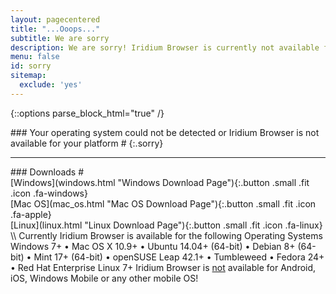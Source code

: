 ```yaml
---
layout: pagecentered
title: "...Ooops..."
subtitle: We are sorry
description: We are sorry! Iridium Browser is currently not available for your platform or your operating system could not be detected.
menu: false
id: sorry
sitemap:
  exclude: 'yes'
---
```


{::options parse_block_html="true" /}
<div class="icon dl-sorry fa-frown-o"></div>
### Your operating system could not be detected or Iridium Browser is not available for your platform #
{:.sorry}

---
<div class="container 75%">
<div class="row">
<div class="12u$ align-center">
### Downloads #
</div>
<div class="4u 12u$(small)">
[Windows](windows.html "Windows Download Page"){:.button .small .fit .icon .fa-windows}
</div>
<div class="4u 12u$(small)">
[Mac OS](mac_os.html "Mac OS Download Page"){:.button .small .fit .icon .fa-apple}
</div>
<div class="4u 12u$(small)">
[Linux](linux.html "Linux Download Page"){:.button .small .fit .icon .fa-linux}
</div>
</div></div>
\\
Currently Iridium Browser is available for the following Operating Systems     
<span class="os-text">
Windows 7+ &#8226; 
 Mac OS X 10.9+ &#8226; 
 Ubuntu 14.04+ (64-bit) &#8226; 
 Debian 8+ (64-bit) &#8226; 
 Mint 17+ (64-bit) &#8226;
 openSUSE Leap 42.1+ &#8226; Tumbleweed
 &#8226; Fedora 24+ &#8226; Red Hat Enterprise Linux 7+</span>      
<span class="fa fa-warning"></span> Iridium Browser is <u>not</u> available for Android, iOS, Windows Mobile or any other mobile OS!

